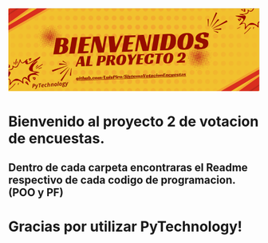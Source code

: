 ![banner](banner.png)

# Bienvenido al proyecto 2 de votacion de encuestas.

## Dentro de cada carpeta encontraras el Readme respectivo de cada codigo de programacion. (POO y PF)

# Gracias por utilizar PyTechnology!